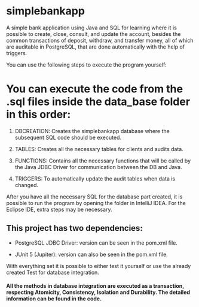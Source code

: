 # simplebankapp

A simple bank application using Java and SQL for learning where it is possible to create, close, consult, and update the account, besides the common transactions of deposit, withdraw, and transfer money, all of which are auditable in PostgreSQL, that are done automatically with the help of triggers.

You can use the following steps to execute the program yourself:


# You can execute the code from the .sql files inside the data_base folder in this order:

1. DBCREATION: Creates the simplebankapp database where the subsequent SQL code should be executed.

2. TABLES: Creates all the necessary tables for clients and audits data.

3. FUNCTIONS: Contains all the necessary functions that will be called by the Java JDBC Driver for communication between the DB and Java.

4. TRIGGERS: To automatically update the audit tables when data is changed.



After you have all the necessary SQL for the database part created, it is possible to run the program by opening the folder in IntelliJ IDEA. For the Eclipse IDE, extra steps may be necessary.

## This project has two dependencies:

* PostgreSQL JDBC Driver: version can be seen in the pom.xml file.

* JUnit 5 (Jupiter): version can also be seen in the pom.xml file.

With everything set it is possible to either test it yourself or use the already created Test for database integration.

#### All the methods in database integration are executed as a transaction, respecting Atomicity, Consistency, Isolation and Durability. The detailed information can be found in the code.
